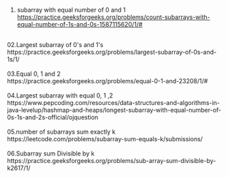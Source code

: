 01. subarray with equal number of 0 and 1	</br>
    https://practice.geeksforgeeks.org/problems/count-subarrays-with-equal-number-of-1s-and-0s-1587115620/1/#</br>
</br>
02.Largest subarray of 0's and 1's </br>
    https://practice.geeksforgeeks.org/problems/largest-subarray-of-0s-and-1s/1/</br>
</br>
03.Equal 0, 1 and 2</br>
    https://practice.geeksforgeeks.org/problems/equal-0-1-and-23208/1/#</br>
</br>
04.Largest subarray with equal 0, 1 ,2 </br>
     https://www.pepcoding.com/resources/data-structures-and-algorithms-in-java-levelup/hashmap-and-heaps/longest-subarray-with-equal-number-of-0s-1s-and-2s-official/ojquestion</br>
     </br>
05.number of subarrays sum exactly k	</br>
    https://leetcode.com/problems/subarray-sum-equals-k/submissions/</br>
    </br>
06.Subarray sum Divisible by k</br>
    https://practice.geeksforgeeks.org/problems/sub-array-sum-divisible-by-k2617/1/</br>
</br>
